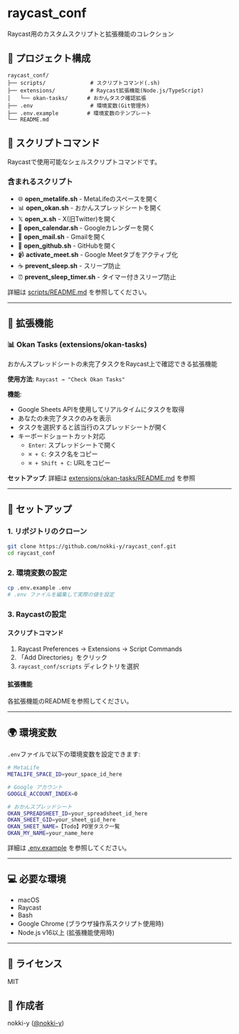 # raycast_conf

Raycast用のカスタムスクリプトと拡張機能のコレクション

## 📁 プロジェクト構成

```
raycast_conf/
├── scripts/              # スクリプトコマンド(.sh)
├── extensions/           # Raycast拡張機能(Node.js/TypeScript)
│   └── okan-tasks/      # おかんタスク確認拡張
├── .env                  # 環境変数(Git管理外)
├── .env.example         # 環境変数のテンプレート
└── README.md
```

## 🚀 スクリプトコマンド

Raycastで使用可能なシェルスクリプトコマンドです。

### 含まれるスクリプト

- 🌐 **open_metalife.sh** - MetaLifeのスペースを開く
- 📊 **open_okan.sh** - おかんスプレッドシートを開く
- 𝕏 **open_x.sh** - X(旧Twitter)を開く
- 📅 **open_calendar.sh** - Googleカレンダーを開く
- 📧 **open_mail.sh** - Gmailを開く
- 🐙 **open_github.sh** - GitHubを開く
- 📹 **activate_meet.sh** - Google Meetタブをアクティブ化
- ☕ **prevent_sleep.sh** - スリープ防止
- ⏰ **prevent_sleep_timer.sh** - タイマー付きスリープ防止

詳細は [scripts/README.md](scripts/README.md) を参照してください。

---

## 🔧 拡張機能

### 📊 Okan Tasks (extensions/okan-tasks)

おかんスプレッドシートの未完了タスクをRaycast上で確認できる拡張機能

**使用方法**: `Raycast → "Check Okan Tasks"`

**機能**:
- Google Sheets APIを使用してリアルタイムにタスクを取得
- あなたの未完了タスクのみを表示
- タスクを選択すると該当行のスプレッドシートが開く
- キーボードショートカット対応
  - `Enter`: スプレッドシートで開く
  - `⌘ + C`: タスク名をコピー
  - `⌘ + Shift + C`: URLをコピー

**セットアップ**:
詳細は [extensions/okan-tasks/README.md](extensions/okan-tasks/README.md) を参照

---

## 📝 セットアップ

### 1. リポジトリのクローン
```bash
git clone https://github.com/nokki-y/raycast_conf.git
cd raycast_conf
```

### 2. 環境変数の設定
```bash
cp .env.example .env
# .env ファイルを編集して実際の値を設定
```

### 3. Raycastの設定

#### スクリプトコマンド
1. Raycast Preferences → Extensions → Script Commands
2. 「Add Directories」をクリック
3. `raycast_conf/scripts` ディレクトリを選択

#### 拡張機能
各拡張機能のREADMEを参照してください。

---

## 🌍 環境変数

`.env`ファイルで以下の環境変数を設定できます:

```bash
# MetaLife
METALIFE_SPACE_ID=your_space_id_here

# Google アカウント
GOOGLE_ACCOUNT_INDEX=0

# おかんスプレッドシート
OKAN_SPREADSHEET_ID=your_spreadsheet_id_here
OKAN_SHEET_GID=your_sheet_gid_here
OKAN_SHEET_NAME=【Todo】PD室タスク一覧
OKAN_MY_NAME=your_name_here
```

詳細は [.env.example](.env.example) を参照してください。

---

## 💻 必要な環境

- macOS
- Raycast
- Bash
- Google Chrome (ブラウザ操作系スクリプト使用時)
- Node.js v16以上 (拡張機能使用時)

---

## 📄 ライセンス

MIT

## 👤 作成者

nokki-y ([@nokki-y](https://github.com/nokki-y))
